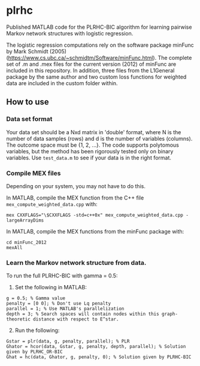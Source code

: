 # plrhc

Published MATLAB code for the PLRHC-BIC algorithm for learning pairwise Markov network structures with logistic regression.

The logistic regression computations rely on the software package minFunc by Mark Schmidt (2005) (https://www.cs.ubc.ca/~schmidtm/Software/minFunc.html). The complete set of .m and .mex files for the current version (2012) of minFunc are included in this repository. In addition, three files from the L1General package by the same author and two custom loss functions for weighted data are included in the custom folder within.

## How to use

### Data set format

Your data set should be a Nxd matrix in 'double' format, where N is the number of data samples (rows) and d is the number of variables (columns). The outcome space must be {1, 2, ...}. The code supports polytomous variables, but the method has been rigorously tested only on binary variables. Use `test_data.m` to see if your data is in the right format.

### Compile MEX files

Depending on your system, you may not have to do this.

In MATLAB, compile the MEX function from the C++ file `mex_compute_weighted_data.cpp` with:
```
mex CXXFLAGS="\$CXXFLAGS -std=c++0x" mex_compute_weighted_data.cpp -largeArrayDims
```

In MATLAB, compile the MEX functions from the minFunc package with:
```
cd minFunc_2012
mexAll
```

### Learn the Markov network structure from data.

To run the full PLRHC-BIC with gamma = 0.5:
1) Set the following in MATLAB:
```
g = 0.5; % Gamma value
penalty = [0 0]; % Don't use Lq penalty
parallel = 1; % Use MATLAB's parallelization
depth = 3; % Search spaces will contain nodes within this graph-theoretic distance with respect to E^star.
```
2) Run the following:
```
Gstar = plr(data, g, penalty, parallel); % PLR
Ghator = hcor(data, Gstar, g, penalty, depth, parallel); % Solution given by PLRHC_OR-BIC
Ghat = hc(data, Ghator, g, penalty, 0); % Solution given by PLRHC-BIC
```

